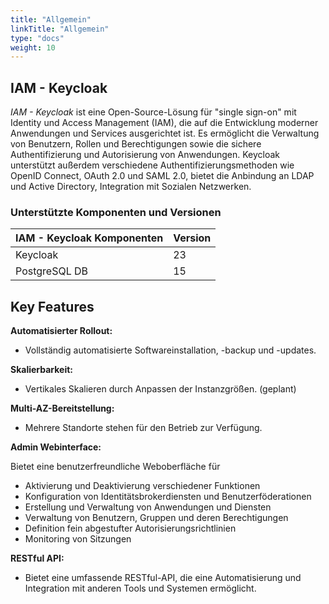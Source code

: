 ```yaml
---
title: "Allgemein"
linkTitle: "Allgemein"
type: "docs"
weight: 10
---
```


## IAM - Keycloak

*IAM - Keycloak* ist eine Open-Source-Lösung für "single sign-on" mit Identity und Access Management (IAM), die auf die Entwicklung moderner Anwendungen und Services ausgerichtet ist. Es ermöglicht die Verwaltung von Benutzern, Rollen und Berechtigungen sowie die sichere Authentifizierung und Autorisierung von Anwendungen. Keycloak unterstützt außerdem verschiedene Authentifizierungsmethoden wie OpenID Connect, OAuth 2.0 und SAML 2.0, bietet die Anbindung an LDAP und Active Directory, Integration mit Sozialen Netzwerken.

### Unterstützte Komponenten und Versionen

| IAM - Keycloak Komponenten | Version |
|--------------------------|---------|
| Keycloak                 | 23      |
| PostgreSQL DB            | 15      |

## Key Features

**Automatisierter Rollout:**

- Vollständig automatisierte Softwareinstallation, -backup und -updates.

**Skalierbarkeit:**

- Vertikales Skalieren durch Anpassen der Instanzgrößen. (geplant)

**Multi-AZ-Bereitstellung:**

- Mehrere Standorte stehen für den Betrieb zur Verfügung.

**Admin Webinterface:**

Bietet eine benutzerfreundliche Weboberfläche für 

* Aktivierung und Deaktivierung verschiedener Funktionen
* Konfiguration von Identitätsbrokerdiensten und Benutzerföderationen
* Erstellung und Verwaltung von Anwendungen und Diensten
* Verwaltung von Benutzern, Gruppen und deren Berechtigungen
* Definition fein abgestufter Autorisierungsrichtlinien
* Monitoring von Sitzungen

**RESTful API:**

- Bietet eine umfassende RESTful-API, die eine Automatisierung und Integration mit anderen Tools und Systemen ermöglicht.
